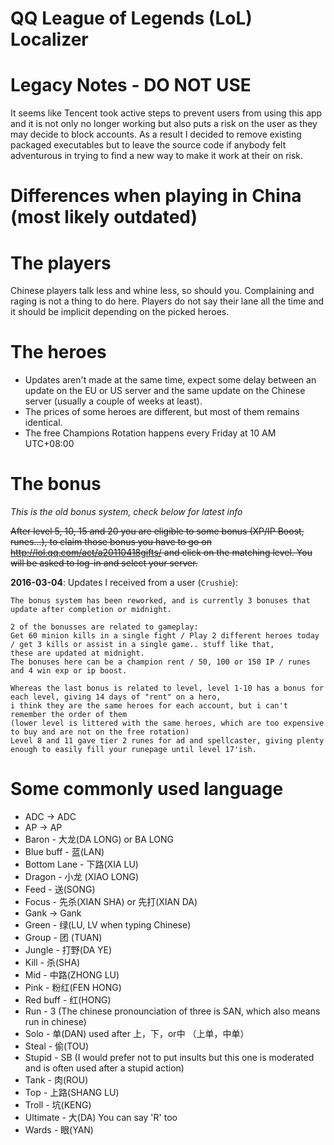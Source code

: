 QQ League of Legends (LoL) Localizer
=====

Legacy Notes - DO NOT USE
===
It seems like Tencent took active steps to prevent users from using this app and it is not only no longer working but also puts a risk on the user as they may decide to block accounts. As a result I decided to remove existing packaged executables but to leave the source code if anybody felt adventurous in trying to find a new way to make it work at their on risk.


Differences when playing in China (most likely outdated)
====

The players
===

Chinese players talk less and whine less, so should you. Complaining and raging is not a thing to do here.
Players do not say their lane all the time and it should be implicit depending on the picked heroes.

The heroes
===

* Updates aren't made at the same time, expect some delay between an update on the EU or US server and the same update on the Chinese server (usually a couple of weeks at least).
* The prices of some heroes are different, but most of them remains identical.
* The free Champions Rotation happens every Friday at 10 AM UTC+08:00

The bonus
===

*This is the old bonus system, check below for latest info*

~~After level 5, 10, 15 and 20 you are eligible to some bonus (XP/IP Boost, runes...), to claim those bonus you have to go on http://lol.qq.com/act/a20110418gifts/ and click on the matching level.
You will be asked to log-in and select your server.~~

**2016-03-04**: Updates I received from a user (`Crushie`):
```
The bonus system has been reworked, and is currently 3 bonuses that update after completion or midnight.

2 of the bonusses are related to gameplay:
Get 60 minion kills in a single fight / Play 2 different heroes today / get 3 kills or assist in a single game.. stuff like that, 
these are updated at midnight.
The bonuses here can be a champion rent / 50, 100 or 150 IP / runes and 4 win exp or ip boost.

Whereas the last bonus is related to level, level 1-10 has a bonus for each level, giving 14 days of "rent" on a hero,
i think they are the same heroes for each account, but i can't remember the order of them
(lower level is littered with the same heroes, which are too expensive to buy and are not on the free rotation)
Level 8 and 11 gave tier 2 runes for ad and spellcaster, giving plenty enough to easily fill your runepage until level 17'ish.
```


Some commonly used language
====

* ADC -> ADC
* AP -> AP
* Baron - 大龙(DA LONG) or BA LONG
* Blue buff - 蓝(LAN)
* Bottom Lane - 下路(XIA LU)
* Dragon - 小龙 (XIAO LONG)
* Feed - 送(SONG)
* Focus - 先杀(XIAN SHA) or 先打(XIAN DA)
* Gank -> Gank
* Green - 绿(LU, LV when typing Chinese)
* Group - 团 (TUAN)
* Jungle - 打野(DA YE)
* Kill - 杀(SHA)
* Mid - 中路(ZHONG LU)
* Pink - 粉红(FEN HONG)
* Red buff - 红(HONG)
* Run - 3 (The chinese pronounciation of three is SAN, which also means run in chinese)
* Solo - 单(DAN) used after 上，下，or中 （上单，中单）
* Steal - 偷(TOU)
* Stupid - SB (I would prefer not to put insults but this one is moderated and is often used after a stupid action)
* Tank - 肉(ROU)
* Top - 上路(SHANG LU)
* Troll - 坑(KENG)
* Ultimate - 大(DA) You can say 'R' too
* Wards - 眼(YAN)
